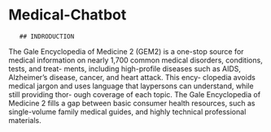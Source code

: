# Medical-Chatbot

       ## INDRODUCTION

The Gale Encyclopedia of Medicine 2 (GEM2) is a
one-stop source for medical information on nearly 1,700
common medical disorders, conditions, tests, and treat-
ments, including  high-profile  diseases  such  as AIDS,
Alzheimer’s disease, cancer, and heart attack. This ency-
clopedia avoids medical jargon and uses language that
laypersons  can  understand, while  still  providing  thor-
ough coverage of each topic. The Gale Encyclopedia of
Medicine 2 fills a gap between basic consumer health
resources, such as single-volume family medical guides,
and highly technical professional materials.